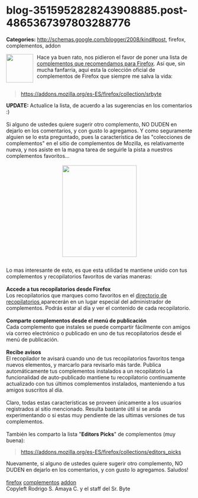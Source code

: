 # blog-3515952828243908885.post-4865367397803288776

**Categories:** http://schemas.google.com/blogger/2008/kind#post, firefox, complementos, addon

<a onblur="try {parent.deselectBloggerImageGracefully();} catch(e) {}"
      href="http://2.bp.blogspot.com/_ayvorITawE4/SpPqtpn-5wI/AAAAAAAACJ4/wqwxUXL9svQ/s1600-h/firefox.png"><img
      style="margin: 0pt 10px 10px 0pt; float: left; cursor: pointer; width: 73px; height: 77px;"
      src="http://2.bp.blogspot.com/_ayvorITawE4/SpPqtpn-5wI/AAAAAAAACJ4/wqwxUXL9svQ/s200/firefox.png"
      alt="" id="BLOGGER_PHOTO_ID_5373896850371700482" border="0" /></a>Hace ya buen rato,
      nos pidieron el favor de poner una lista de <a
      href="http://www.srbyte.com/2008/07/qu-es-un-complementoadd-on-de-firefox.html">complementos
      que recomendamos para Firefox</a>. Así que, sin mucha fanfarria, aquí esta la colección
      oficial de complementos de Firefox que siempre me salva la vida:<br /><a
      href="https://addons.mozilla.org/es-ES/firefox/collection/srbyte"><br
      /></a><blockquote><a
      href="https://addons.mozilla.org/es-ES/firefox/collection/srbyte">https://addons.mozilla.org/es-ES/firefox/collection/srbyte</a></blockquote><span
      style="font-weight: bold;">UPDATE:</span> Actualice la lista, de acuerdo a las
      sugerencias en los comentarios :)<br /><br />Si alguno de ustedes quiere sugerir
      otro complemento, NO DUDEN en dejarlo en los comentarios, y con gusto lo agregamos. Y como
      seguramente alguien se lo esta preguntado, pues la característica de las "colecciones de
      complementos" en el sitio de complementos de Mozilla, es relativamente nueva, y nos asiste en
      la magna tarea de seguirle la pista a nuestros complementos favoritos...<br /><br
      /><a onblur="try {parent.deselectBloggerImageGracefully();} catch(e) {}"
      href="http://1.bp.blogspot.com/_ayvorITawE4/SpPqi7dIkbI/AAAAAAAACJw/muyPc6a36eY/s1600-h/logo-collections-220x270.png"><img
      style="margin: 0px auto 10px; display: block; text-align: center; cursor: pointer; width:
      201px; height: 247px;"
      src="http://1.bp.blogspot.com/_ayvorITawE4/SpPqi7dIkbI/AAAAAAAACJw/muyPc6a36eY/s320/logo-collections-220x270.png"
      alt="" id="BLOGGER_PHOTO_ID_5373896666179473842" border="0" /></a><br />Lo mas
      interesante de esto, es que esta utilidad te mantiene unido con tus complementos y
      recopilatorios favoritos de varias maneras:<br /><br /><span
      style="font-weight: bold;">Accede a tus recopilatorios desde Firefox</span><br
      />Los recopilatorios que marques como favoritos en el <a
      href="https://addons.mozilla.org/es-ES/firefox/pages/collector">directorio de
      recopilatorios </a>aparecerán en un lugar especial del administrador de complementos.
      Podrás estar al día y ver el contenido de cada recopilatorio.<br /><br /><span
      style="font-weight: bold;">Comparte complementos desde el menú de
      publicación</span><br />Cada complemento que instales se puede compartir
      fácilmente con amigos vía correo electrónico o publicado en uno de tus recopilatorios desde el
      menú de publicación.<br /><br /><span style="font-weight: bold;">Recibe
      avisos</span><br />El recopilador te avisará cuando uno de tus recopilatorios
      favoritos tenga nuevos elementos, y marcarlo para revisarlo más tarde. Publica automáticamente
      tus complementos instalados a un recopilatorio La funcionalidad de auto-publicado mantiene tu
      recopilatorio continuamente actualizado con tus últimos complementos instalados, manteniendo a
      tus amigos suscritos al día.<br /><br />Claro, todas estas características se
      proveen únicamente a los usuarios registrados al sitio mencionado. Resulta bastante útil si se
      anda experimentando o si estas muy pendiente de las ultimas versiones de tus
      complementos.<br /><br />También les comparto la lista "<span
      style="font-weight: bold;">Editors Picks</span>" de complementos (muy buena):<br
      /><a
      href="https://addons.mozilla.org/es-ES/firefox/collections/editors_picks"></a><blockquote><a
      href="https://addons.mozilla.org/es-ES/firefox/collections/editors_picks">https://addons.mozilla.org/es-ES/firefox/collections/editors_picks</a></blockquote>Nuevamente,
      si alguno de ustedes quiere sugerir otro complemento, NO DUDEN en dejarlo en los comentarios,
      y con gusto lo agregamos. Saludos!<br /><br /><a
      href="http://www.blogalaxia.com/tags/firefox" rel="tag">firefox</a> <a
      href="http://www.blogalaxia.com/tags/complementos" rel="tag">complementos</a> <a
      href="http://www.blogalaxia.com/tags/addon" rel="tag">addon</a><div
      class="blogger-post-footer">Copyleft Rodrigo S. Amaya C. y el staff del Sr.
      Byte</div>